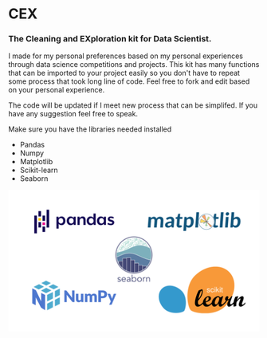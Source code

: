 # CEX
### The Cleaning and EXploration kit for Data Scientist.

I made for my personal preferences based on my personal experiences through data science competitions and projects. This kit has many functions that can be imported to your project easily so you don't have to repeat some process that took long line of code. Feel free to fork and edit based on your personal experience.

The code will be updated if I meet new process that can be simplifed. If you have any suggestion feel free to speak.

Make sure you have the libraries needed installed

<ul>
  <li>Pandas</li>
  <li>Numpy</li>
  <li>Matplotlib</li>
  <li>Scikit-learn</li>
  <li>Seaborn</li>
</ul>


![alt text](https://github.com/johnw1llliam/CEX/blob/main/Libraries.png?raw=true)
